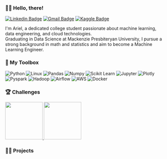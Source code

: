 ### 🙋‍♀️ Hello, there!
[![Linkedin Badge](https://img.shields.io/badge/-LinkedIn-blue?style=flat-square&logo=Linkedin&logoColor=white&link=https://www.linkedin.com/in/ariel-solosando-9212541b6//)](https://www.linkedin.com/in/ariel-solosando-9212541b6/)
[![Gmail Badge](https://img.shields.io/badge/-Gmail-red?style=flat-square&logo=Gmail&logoColor=white&link=solosandoa@gmail.com)](solosandoa@gmail.com)
[![Kaggle Badge](https://img.shields.io/badge/-kaggle-blue?style=flat-square&logo=kaggle&logoColor=white&link=https://www.kaggle.com/arisolosando)](https://www.kaggle.com/arisolosando)


I'm Ariel, a dedicated college student passionate about machine learning, data engineering, and cloud technologies.</br>
Graduating in Data Science at Mackenzie Presbiteryan University, I pursue a strong background in math and statistics and aim to become a Machine Learning Engineer.

### 🧰 My Toolbox
![Python](https://img.shields.io/badge/-Python-black?style=flat-square&logo=Python)
![Linux](https://img.shields.io/badge/-Linux-black?style=flat-square&logo=Linux)
![Pandas](https://img.shields.io/badge/-Pandas-black?style=flat-square&logo=Pandas)
![Numpy](https://img.shields.io/badge/-Numpy-black?style=flat-square&logo=Numpy)
![Scikit Learn](https://img.shields.io/badge/-Scikit%20Learn-black?style=flat-square&logo=scikit-learn)
![Jupyter](https://img.shields.io/badge/-Jupyter-black?style=flat-square&logo=Jupyter)
![Plotly](https://img.shields.io/badge/-Plotly-black?style=flat-square&logo=Plotly)
![Pyspark](https://img.shields.io/badge/-Pyspark-black?style=flat-square&logo=Apache-Spark)
![Hadoop](https://img.shields.io/badge/-Hadoop-black?style=flat-square&logo=Apache-Hadoop)
![Airflow](https://img.shields.io/badge/-Airflow-black?style=flat-square&logo=Apache-Airflow)
![AWS](https://img.shields.io/badge/-AWS-black?style=flat-square&logo=Amazon-AWS)
![Docker](https://img.shields.io/badge/-Docker-black?style=flat-square&logo=Docker)
 

### 🏆 Challenges
<a href="https://github.com/solosando/bees-data-engineering-challenge">
  <img height="120em" src="https://github-readme-stats.vercel.app/api/pin/?username=solosando&repo=bees-data-engineering-challenge&theme=dark" />
</a>

<a href="https://github.com/solosando/hackaton-hiperstream-codeclub">
  <img height="120em" src="https://github-readme-stats.vercel.app/api/pin/?username=solosando&repo=hackaton-hiperstream-codeclub&theme=dark" />
</a>
 

### 👩‍💻 Projects
